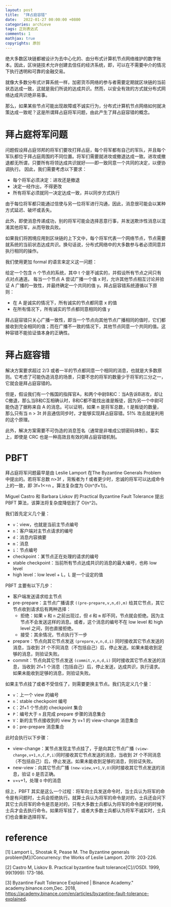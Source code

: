 ```yaml
---
layout: post
title:  "拜占庭容错"
date:   2022-01-27 00:00:00 +0800
categories: archieve
tags: 正则表达式
comments: 1
mathjax: true
copyrights: 原创
---
```


绝大多数区块链都被设计为去中心化的、由分布式计算机节点网络维护的数字账本。因此，区块链技术允许创建去信任的经济系统，即，可以在不需要中介的情况下执行透明和可靠的金融交易。

就像大多数分布式计算系统一样，加密货币网络的参与者需要定期就区块链的当前状态达成一致，这就是我们所说的达成共识。然而，以安全有效的方式就分布式网络达成共识绝非易事。

那么，如果某些节点可能出现故障或不诚实行为，分布式计算机节点网络如何就决策达成一致呢？这是所谓拜占庭将军问题，由此产生了拜占庭容错的概念。

# 拜占庭将军问题

问题假设拜占庭邻邦的将军们要攻打拜占庭，每个将军都有自己的军队，并且每个军队都位于拜占庭周围的不同位置。将军们需要就进攻或撤退达成一致。进攻或撤退都无所谓，只要所有将领达成共识就好——即一致同意一个共同的决定，以便协调执行。 因此，我们需要考虑以下要求：

- 每个将军必须决定：进攻还是撤退
- 决定一经作出，不得更改
- 所有将军必须就同一决定达成一致，并以同步方式执行

由于每位将军都只能通过信使与另一位将军进行沟通，因此，消息很可能会以某种方式延迟、破坏或丢失。

此外，即使消息传递成功，别的将军可能会选择恶意行事，并发送欺诈性消息以混淆其他将军，从而导致兵败。

如果我们将困境应用到区块链的上下文中，每个将军代表一个网络节点，节点需要就系统的当前状态达成共识。换句话说，分布式网络中的大多数参与者必须同意并执行相同的操作。

我们使用更加 formal 的语言来定义这一问题：

给定一个包含 n 个节点的系统，其中 t 个是不诚实的，并假设所有节点之间只有点对点通道。 每当一个节点 A 尝试广播一个值 x 时，允许其他节点相互讨论并验证 A 广播的一致性，并最终确定一个共同的值 y。拜占庭容错系统遵循以下原则：

- 在 A 是诚实的情况下，所有诚实的节点都同意 x 的值
- 在所有情况下，所有诚实的节点都同意相同的值 y

拜占庭容错只关心广播一致性，即当一个节点向其他节点广播相同的值时，它们都接收到完全相同的值；而在广播不一致的情况下，其他节点同意一个共同的值。这种容错不能验证值本身的正确性。

# 拜占庭容错

解决方案要求超过 2/3 或者一半的节点都同意一个相同的消息，也就是大多数原则。它考虑了可能伪造消息的场景，只要不忠的将军的数量少于将军的三分之一，它就会是拜占庭容错的。

但是，假设我们有一个叛国的指挥官A，和两个中尉B和C：当A告诉B进攻，却让C撤退，那么当B和C互相确认时，B和C都不能找出谁是叛徒，因为另一个中尉可能伪造了据称来自 A 的消息。可以证明，如果 n 是将军总数，t 是叛徒的数量，那么只有当 n > 3t 并且通信同步时，才能够实现拜占庭容错。51% 攻击就是利用的这个原理。

此外，解决方案需要不可伪造的消息签名（通常是非堆成公钥密码体制）。事实上，即使是 CRC 也是一种高效且有效的拜占庭容错机制。

# PBFT

拜占庭将军问题最早是由 Leslie Lamport 在The Byzantine Generals Problem 中提出的。若将军总数 n>3f ，背叛者为 f 或者更少时，忠诚的将军可以达成命令上的一致，即 3f+1<=n 。算法复杂度为 O(n^(f+1))。

Miguel Castro 和 Barbara Liskov 的 Practical Byzantine Fault Tolerance 提出 PBFT 算法，该算法将复杂度降低到了 O(n^2)。

我们首先定义几个量：

- `v`：view，也就是当前主节点编号
- `n`：客户端对主节点请求的编号
- `d`：消息内容摘要
- `m`：消息
- `i`：节点编号
- checkpoint：某节点正在处理的请求的编号
- stable checkpoint：当前所有节点达成共识的消息的最大编号，也称 low level
- high level：low level + L，L 是一个设定的值

PBFT 主要有以下几步：

- 客户端发送请求给主节点 
- pre-prepare：主节点广播请求 `((pre-prepare,v,n,d),m)` 给其它节点，其它节点收到请求后有两种选择：
  - 拒绝：如果 `v` 和 `n` 之前出现过，但 `d` 和 `m` 却不同，节点就会拒绝。因为主节点不会发送这样的消息。或者，这个消息的编号不在 low level 和 high level 之间，则也直接拒绝。
  - 接受：其余情况，节点执行下一步
- prepare：节点向其它节点发送 `(prepare,v,n,d,i)` 同时接收其它节点发送的消息，当收到 2f 个不同消息（不包括自己）后，停止发送。如果未能收到足够的消息，则验证失败。
- commit：节点向其它节点发送 `(commit,v,n,d,i)` 同时接收其它节点发送的消息，当收到 2f+1 个消息（包括自己）后，停止发送，达成共识，执行请求。如果未能收到足够的消息，则验证失败。

如果主节点挂了或者不受信任了，则需要更换主节点。我们先定义几个量：

- `v`：上一个 view 的编号
- `n`：stable checkpoint 编号
- `C`：2f+1 个节点的 checkpoint 集合
- `P`：编号大于 `n` 且完成 prepare 步骤的消息集合
- `V`：新的主节点接收到的 view 为 v+1 的 view-change 消息集合
- `O`：pre-prepare 消息集合

此时会执行以下步骤：

- view-change：某节点发现主节点挂了，于是向其它节点广播 `(view-change,v+1,n,C,P,i)`同时接收其它节点发送的消息，当收到 2f 个不同消息（不包括自己）后，停止发送。如果未能收到足够的消息，则验证失败。
- new-view：向其它节点广播 `(new-view,v+1,V,O)`同时接收其它节点发送的消息，验证 `O` 是否正确。
- `v`=`v`+1，处理 `O` 中的消息

综上，PBFT 其实是这么一个过程：将军向士兵发送命令时，当士兵认为将军的命令是有问题时，士兵会拒绝执行。就算士兵认为将军的命令是对的，士兵还会问下其它士兵将军的命令是否是对的，只有大多数士兵都认为将军的命令是对的时候，士兵才会去执行命令。如果将军挂了，或者大多数士兵都认为将军不诚实时，士兵们也会重新选择将军。

# reference

[1] Lamport L, Shostak R, Pease M. The Byzantine generals problem[M]//Concurrency: the Works of Leslie Lamport. 2019: 203-226.

[2] Castro M, Liskov B. Practical byzantine fault tolerance[C]//OSDI. 1999, 99(1999): 173-186.

[3] Byzantine Fault Tolerance Explained | Binance Academy." academy.binance.com,Dec. 2018, https://academy.binance.com/en/articles/byzantine-fault-tolerance-explained.